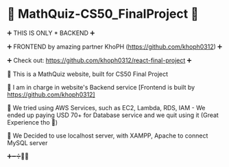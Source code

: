 # 📐 MathQuiz-CS50_FinalProject 📏

➕ THIS IS ONLY * BACKEND ➕

➕ FRONTEND by amazing partner KhoPH (https://github.com/khoph0312) ➕

➕ Check out: https://github.com/khoph0312/react-final-project ➕

📏 This is a MathQuiz website, built for CS50 Final Project

📏 I am in charge in website's Backend service [Frontend is built by https://github.com/khoph0312]

📏 We tried using AWS Services, such as EC2, Lambda, RDS, IAM - We ended up paying USD 70+ for Database service and we quit using it (Great Experience tho 🥲)

📏 We Decided to use localhost server, with XAMPP, Apache to connect MySQL server

➕➖➗🔢📏 
